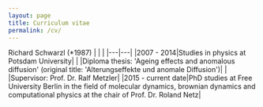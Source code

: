 ```yaml
---
layout: page
title: Curriculum vitae
permalink: /cv/
---
```

Richard Schwarzl (*1987)
|   |   |
|---|---|
|2007 - 2014|Studies in physics at Potsdam University|
|   |Diploma thesis: 'Ageing effects and anomalous diffusion' (original title: 'Alterungseffekte und anomale Diffusion')|
|   |Supervisor: Prof. Dr. Ralf Metzler|
|2015 - current date|PhD studies at Free University Berlin in the field of molecular dynamics, brownian dynamics and computational physics at the chair of Prof. Dr. Roland Netz|
